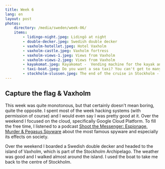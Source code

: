 ```yaml
---
title: Week 6
lang: en
layout: post
photos:
    directory: /media/sweden/week-06/
    items:
        - lidingo-night.jpeg: Lidingö at night
        - double-decker.jpeg: Swedish double decker
        - vaxholm-hotellet.jpeg: Hotel Vaxholm
        - vaxholm-castle.jpeg: Vaxholm fortress
        - vaxholm-views-1.jpeg: Views from Vaxholm
        - vaxholm-views-2.jpeg: Views from Vaxholm
        - kayakomat.jpeg: Kayakomat -  Vending machine for the kayak and paddleboards
        - taxi-boat.jpeg: Do you want a sea taxi? You can't get to many islands without a boat.
        - stockholm-slussen.jpeg: The end of the cruise in Stockholm - Slussen.
---
```


## Capture the flag & Vaxholm

This week was quite monotonous, but that certainly doesn't mean boring, quite the opposite. I spent most of the week hacking systems (with permission of course) and I would even say I was pretty good at it. Over the weekend I focused on the cloud, specifically Google Cloud Platform. To fill the free time, I listened to a podcast [Shoot the Messenger: Espionage, Murder & Pegasus Spyware](https://podcasts.apple.com/us/podcast/shoot-the-messenger-espionage-murder-pegasus-spyware/id1661177850) about the most famous spyware and especially its effects on society.

Over the weekend I boarded a Swedish double decker and headed to the island of Vaxholm, which is part of the Stockholm Archipelago. The weather was good and I walked almost around the island. I used the boat to take me back to the centre of Stockholm.
